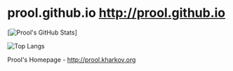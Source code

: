 # prool.github.io http://prool.github.io

[![Prool's GitHub Stats](https://github-readme-stats.vercel.app/api?username=prool&show_icons=true)]

![Top Langs](https://github-readme-stats.vercel.app/api/top-langs/?username=prool&hide_progress=false)

Prool's Homepage - http://prool.kharkov.org
